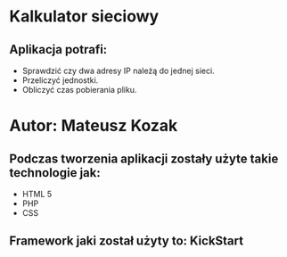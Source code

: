 <H1>Kalkulator sieciowy</H1>
<H2>Aplikacja potrafi:</H2>
<ul>
<li>Sprawdzić czy dwa adresy IP należą do jednej sieci.</li>
<li>Przeliczyć jednostki.</li>
<li>Obliczyć czas pobierania pliku.</li>
</ul>
<H1><b>Autor:</b> Mateusz Kozak</H1>
<h2>Podczas tworzenia aplikacji zostały użyte takie technologie jak:</h2>
<ul>
<li>HTML 5</li>
<li>PHP</li>
<li>CSS</li>
</ul>
<h2>Framework jaki został użyty to: KickStart</h2>